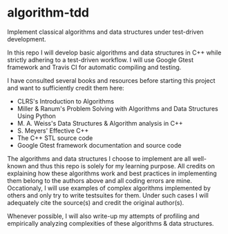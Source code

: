 # algorithm-tdd
Implement classical algorithms and data structures under test-driven development.

In this repo I will develop basic algorithms and data structures in C++ while strictly adhering to a test-driven workflow.
I will use Google Gtest framework and Travis CI for automatic compiling and testing.

I have consulted several books and resources before starting this project and want to sufficiently credit them here:
  - CLRS's Introduction to Algorithms
  - Miller & Ranum's Problem Solving with Algorithms and Data Structures Using Python
  - M. A. Weiss's Data Structures & Algorithm analysis in C++
  - S. Meyers' Effective C++
  - The C++ STL source code
  - Google Gtest framework documentation and source code

The algorithms and data structures I choose to implement are all well-known and thus this repo is solely for my learning purpose. All credits on explaining how these algorithms work and best practices in implementing them belong to the authors above and all coding errors are mine. Occationaly, I will use examples of complex algorithms implemented by others and only try to write testsuites for them. Under such cases I will adequately cite the source(s) and credit the original author(s).

Whenever possible, I will also write-up my attempts of profiling and empirically analyzing complexities of these algorithms & data structures.
